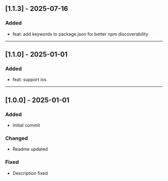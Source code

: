 ## [1.1.3] - 2025-07-16

### Added

- feat: add keywords to package.json for better npm discoverability

--------

## [1.1.0] - 2025-01-01

### Added

- feat: support ios

--------

## [1.0.0] - 2025-01-01

### Added

- Initial commit

### Changed

- Readme updated

### Fixed

- Description fixed

